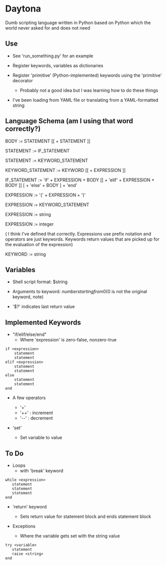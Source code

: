 # Daytona

Dumb scripting language written in Python based on Python which the world never asked for and does not need

## Use

* See 'run_something.py' for an example

* Register keywords, variables as dictionaries

* Register 'primitive' (Python-implemented) keywords using the 'primitive' decorator
  * Probably not a good idea but I was learning how to do these things

* I've been loading from YAML file or translating from a YAML-formatted string

## Language Schema (am I using that word correctly?)

BODY := STATEMENT [[ + STATEMENT ]]

STATEMENT := IF_STATEMENT

STATEMENT := KEYWORD_STATEMENT

KEYWORD_STATEMENT := KEYWORD [[ + EXPRESSION ]]

IF_STATEMENT := 'if' + EXPRESSION + BODY [[ + 'elif' + EXPRESSION + BODY ]] [ + 'else' + BODY ] + 'end'

EXPRESSION := '(' + EXPRESSION + ')'

EXPRESSION := KEYWORD_STATEMENT

EXPRESSION := string

EXPRESSION := integer

( I think I've defined that correctly.  Expressions use prefix notation and operators are just keywords.  Keywords return values that are picked up for the evaluation of the expression)

KEYWORD := string

## Variables

* Shell script format: $string

* Arguments to keyword: $number starting from 0 ($0 is not the original keyword, note)

* '$?' indicates last return value

## Implemented Keywords

* "if/elif/else/end"
  * Where 'expression' is zero-false, nonzero-true

```
if <expression>
    statement
    statement
elif <expression>
    statement
    statement
else
    statement
    statement
end
```

* A few operators
  * '+'
  * '++' : increment
  * '--' : decrement


* 'set'
  * Set variable to value

## To Do

* Loops
  * with 'break' keyword

```
while <expression>
   statement
   statement
   statement
end
```

* 'return' keyword
  * Sets return value for statement block and ends statement block


* Exceptions
  * Where the variable gets set with the string value

```
try <variable>
   statement
   raise <string>
end
```
